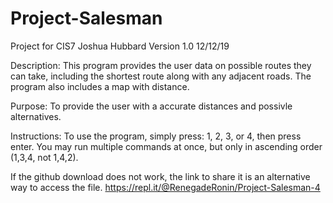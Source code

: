 # Project-Salesman
Project for CIS7
Joshua Hubbard
Version 1.0
12/12/19

Description: This program provides the user data on possible routes they can take, 
including the shortest route along with any adjacent roads. The program also includes a map with distance.

Purpose: To provide the user with a accurate distances and possivle alternatives.

Instructions: To use the program, simply press: 1, 2, 3, or 4, then press enter. You may run multiple commands at once,
but only in ascending order (1,3,4, not 1,4,2).

If the github download does not work, the link to share it is an alternative way to access the file.
https://repl.it/@RenegadeRonin/Project-Salesman-4
